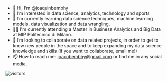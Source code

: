 - 👋 Hi, I’m @joaquinbembhy
- 👀 I’m interested in data science, analytics, technology and sports
- 🌱 I’m currently learning data science techniques, machine learning models, data visualization and data wrangling.
- 👨‍🎓 I'm currently attending a Master in Business Analytics and Big Data at MIP Politecnico di Milano.
- 💞️ I’m looking to collaborate on data related projects, in order to get to know new people in the space and to keep expanding my data science knowledge and skills (if you want to collaborate, email me!)
- 📫 How to reach me: joacobembhy@gmail.com or find me in any social media.

![visitors](https://visitor-badge.glitch.me/badge?page_id=page.id)

<!---
joaquinbembhy/joaquinbembhy is a ✨ special ✨ repository because its `README.md` (this file) appears on your GitHub profile.
You can click the Preview link to take a look at your changes.
--->
